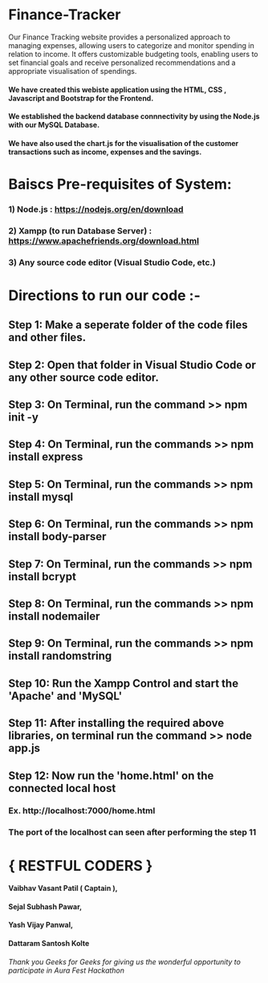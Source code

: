 # Finance-Tracker
Our Finance Tracking website provides a personalized approach to managing expenses, allowing users to categorize and monitor spending in relation to income. It offers customizable budgeting tools, enabling users to set financial goals and receive personalized recommendations and a appropriate visualisation of spendings.
#### We have created this webiste application using the HTML, CSS , Javascript and Bootstrap for the Frontend.
#### We established the backend database connnectivity by using the Node.js with our MySQL Database.
#### We have also used the chart.js for the visualisation of the customer transactions such as income, expenses and the savings.


# Baiscs Pre-requisites of System:
### 1) Node.js : https://nodejs.org/en/download
### 2) Xampp (to run Database Server) : https://www.apachefriends.org/download.html
### 3) Any source code editor (Visual Studio Code, etc.)


# Directions to run our code :- 
## Step 1: Make a seperate folder of the code files and other files.
## Step 2: Open that folder in Visual Studio Code or any other source code editor.
## Step 3: On Terminal, run the command >> npm init -y 
## Step 4: On Terminal, run the commands >> npm install express
## Step 5: On Terminal, run the commands >> npm install mysql
## Step 6: On Terminal, run the commands >> npm install body-parser
## Step 7: On Terminal, run the commands >> npm install bcrypt
## Step 8: On Terminal, run the commands >> npm install nodemailer
## Step 9: On Terminal, run the commands >> npm install randomstring
## Step 10: Run the Xampp Control and start the 'Apache' and 'MySQL'
## Step 11: After installing the required above libraries, on terminal run the command >> node app.js
## Step 12: Now run the 'home.html' on the connected local host 
### Ex. http://localhost:7000/home.html 
### The port of the localhost can seen after performing the step 11
### 
# { RESTFUL CODERS } 
#### Vaibhav Vasant Patil ( Captain ), 
#### Sejal Subhash Pawar, 
#### Yash Vijay Panwal, 
#### Dattaram Santosh Kolte

###### Thank you Geeks for Geeks for giving us the wonderful opportunity to participate in Aura Fest Hackathon
